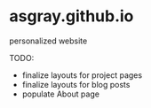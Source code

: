 # asgray.github.io

personalized website

TODO:

- finalize layouts for project pages
- finalize layouts for blog posts
- populate About page
